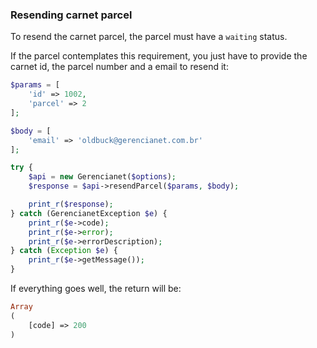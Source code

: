 ### Resending carnet parcel

To resend the carnet parcel, the parcel must have a `waiting` status.

If the parcel contemplates this requirement, you just have to provide the carnet id, the parcel number and a email to resend it:

```php
$params = [
    'id' => 1002,
    'parcel' => 2
];

$body = [
    'email' => 'oldbuck@gerencianet.com.br'
];

try {
    $api = new Gerencianet($options);
    $response = $api->resendParcel($params, $body);

    print_r($response);
} catch (GerencianetException $e) {
    print_r($e->code);
    print_r($e->error);
    print_r($e->errorDescription);
} catch (Exception $e) {
    print_r($e->getMessage());
}

```

If everything goes well, the return will be:

```php
Array
(
    [code] => 200
)
```
